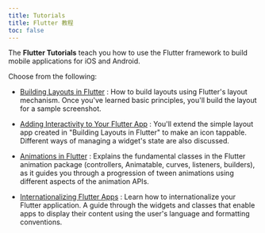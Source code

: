 ```yaml
---
title: Tutorials
title: Flutter 教程
toc: false
---
```


The **Flutter Tutorials** teach you how to use the Flutter framework to
build mobile applications for iOS and Android.

Choose from the following:

* [Building Layouts in Flutter](/docs/development/ui/layout)
: How to build layouts using Flutter's layout mechanism. Once you've learned
  basic principles, you'll build the layout for a sample screenshot.

* [Adding Interactivity to Your Flutter App](/docs/development/ui/interactive)
: You'll extend the simple layout app created in "Building Layouts in Flutter"
  to make an icon tappable.  Different ways of managing a widget's
  state are also discussed.

* [Animations in Flutter](/docs/development/ui/animations/tutorial)
: Explains the fundamental classes in the Flutter animation package
  (controllers, Animatable, curves, listeners, builders),
  as it guides you through a progression of tween animations using
  different aspects of the animation APIs.

* [Internationalizing Flutter Apps](/docs/development/accessibility-and-localization/internationalization)
: Learn how to internationalize your Flutter application. A guide through
  the widgets and classes that enable apps to display their
  content using the user's language and formatting conventions.
